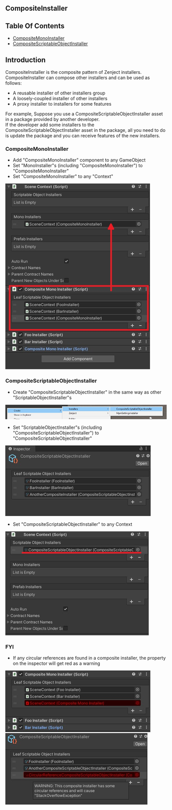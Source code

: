 ## CompositeInstaller

## Table Of Contents
- [CompositeMonoInstaller](#compositemonoinstaller)
- [CompositeScriptableObjectInstaller](#compositescriptableobjectinstaller)


## Introduction
CompositeInstaller is the composite pattern of Zenject installers.  
CompositeInstaller can compose other installers and can be used as follows:

- A reusable installer of other installers group
- A loosely-coupled installer of other installers
- A proxy installer to installers for some features

For example, Suppose you use a CompositeScriptableObjectInstaller asset in a package provided by another developer.  
If the developer add some installers to the CompositeScriptableObjectInstaller asset in the package, all you need to do is update the package and you can receive features of the new installers.

### CompositeMonoInstaller
- Add "CompositeMonoInstaller" component to any GameObject
- Set "MonoInstaller"s (including "CompositeMonoInstaller") to "CompositeMonoInstaller"
- Set "CompositeMonoInstaller" to any "Context"

![](./Images/CompositeInstaller/CompositeMonoInstallerInspector.jpg)

### CompositeScriptableObjectInstaller
- Create "CompositeScriptableObjectInstaller" in the same way as other "ScriptableObjectInstaller"s

![](./Images/CompositeInstaller/CompositeScriptableObjectInstallerCreateAsset.jpg)

- Set "ScriptableObjectInstaller"s (including "CompositeScriptableObjectInstaller") to "CompositeScriptableObjectInstaller"

![](./Images/CompositeInstaller/CompositeScriptableObjectInstallerInspector.jpg)

- Set "CompositeScriptableObjectInstaller" to any Context

![](./Images/CompositeInstaller/CompositeScriptableObjectInstallerInstall.jpg)

### FYI
- If any circular references are found in a composite installer, the property on the inspector will get red as a warning

![](./Images/CompositeInstaller/CompositeMonoInstallerCircularReference.jpg)
![](./Images/CompositeInstaller/CompositeScriptableObjectInstallerCircularReference.jpg)